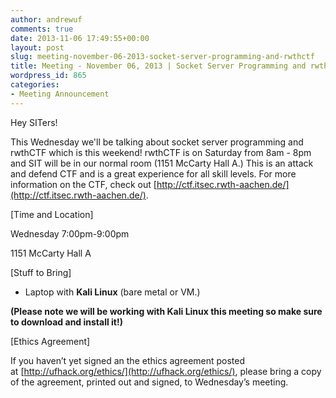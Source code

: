 ```yaml
---
author: andrewuf
comments: true
date: 2013-11-06 17:49:55+00:00
layout: post
slug: meeting-november-06-2013-socket-server-programming-and-rwthctf
title: Meeting - November 06, 2013 | Socket Server Programming and rwthCTF
wordpress_id: 865
categories:
- Meeting Announcement
---
```


Hey SITers!







This Wednesday we'll be talking about socket server programming and rwthCTF which is this weekend! rwthCTF is on Saturday from 8am - 8pm and SIT will be in our normal room (1151 McCarty Hall A.) This is an attack and defend CTF and is a great experience for all skill levels. For more information on the CTF, check out [http://ctf.itsec.rwth-aachen.de/](http://ctf.itsec.rwth-aachen.de/).










[Time and Location]




Wednesday 7:00pm-9:00pm




1151 McCarty Hall A







[Stuff to Bring]




- Laptop with **Kali Linux** (bare metal or VM.)




**(Please note we will be working with Kali Linux this meeting so make sure to download and install it!)**







[Ethics Agreement]




If you haven’t yet signed an the ethics agreement posted at [http://ufhack.org/ethics/](http://ufhack.org/ethics/), please bring a copy of the agreement, printed out and signed, to Wednesday’s meeting.



